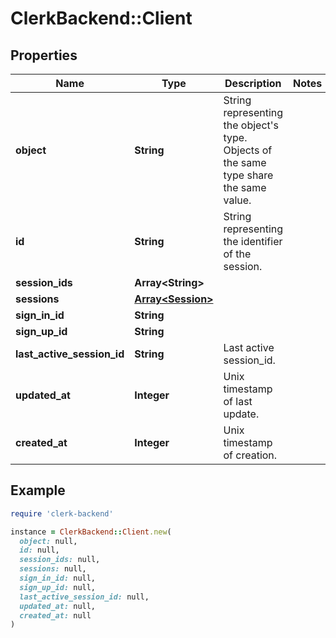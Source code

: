 # ClerkBackend::Client

## Properties

| Name | Type | Description | Notes |
| ---- | ---- | ----------- | ----- |
| **object** | **String** | String representing the object&#39;s type. Objects of the same type share the same value.  |  |
| **id** | **String** | String representing the identifier of the session.  |  |
| **session_ids** | **Array&lt;String&gt;** |  |  |
| **sessions** | [**Array&lt;Session&gt;**](Session.md) |  |  |
| **sign_in_id** | **String** |  |  |
| **sign_up_id** | **String** |  |  |
| **last_active_session_id** | **String** | Last active session_id.  |  |
| **updated_at** | **Integer** | Unix timestamp of last update.  |  |
| **created_at** | **Integer** | Unix timestamp of creation.  |  |

## Example

```ruby
require 'clerk-backend'

instance = ClerkBackend::Client.new(
  object: null,
  id: null,
  session_ids: null,
  sessions: null,
  sign_in_id: null,
  sign_up_id: null,
  last_active_session_id: null,
  updated_at: null,
  created_at: null
)
```

